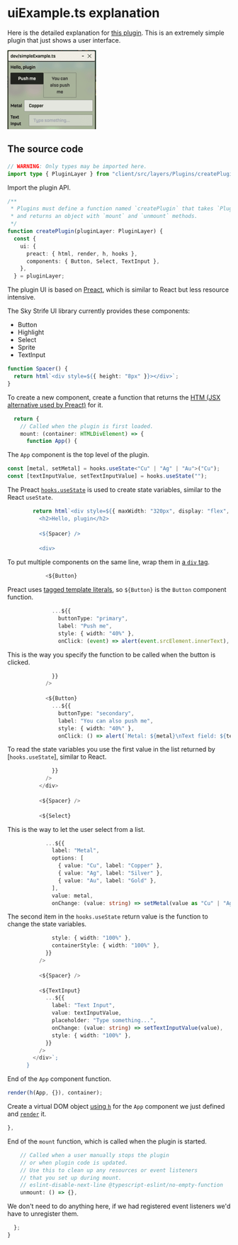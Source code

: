 # uiExample.ts explanation

Here is the detailed explanation for [this plugin](../dev/uiExample.ts).
This is an extremely simple plugin that just shows a user interface.

![User interface](../public/uiExample.png)

## The source code

```typescript
// WARNING: Only types may be imported here.
import type { PluginLayer } from "client/src/layers/Plugins/createPluginLayer";
```

Import the plugin API.

```typescript
/**
 * Plugins must define a function named `createPlugin` that takes `PluginLayer`
 * and returns an object with `mount` and `unmount` methods.
 */
function createPlugin(pluginLayer: PluginLayer) {
  const {
    ui: {
      preact: { html, render, h, hooks },
      components: { Button, Select, TextInput },
    },
  } = pluginLayer;
```

The plugin UI is based on [Preact](https://preactjs.com/), which is similar to React but less resource intensive.

The Sky Strife UI library currently provides these components:

- Button
- Highlight
- Select
- Sprite
- TextInput

```typescript
function Spacer() {
  return html`<div style=${{ height: "8px" }}></div>`;
}
```

To create a new component, create a function that returns the [HTM (JSX alternative used by Preact)](https://preactjs.com/guide/v10/getting-started/#alternatives-to-jsx) for it.

```typescript
  return {
    // Called when the plugin is first loaded.
    mount: (container: HTMLDivElement) => {
      function App() {
```

The `App` component is the top level of the plugin.

```typescript
const [metal, setMetal] = hooks.useState<"Cu" | "Ag" | "Au">("Cu");
const [textInputValue, setTextInputValue] = hooks.useState("");
```

The Preact [`hooks.useState`](https://preactjs.com/guide/v10/hooks/#usestate) is used to create state variables, similar to the React `useState`.

```typescript
        return html`<div style=${{ maxWidth: "320px", display: "flex", flexDirection: "column" }}>
          <h2>Hello, plugin</h2>

          <${Spacer} />

          <div>
```

To put multiple components on the same line, wrap them in [a `div` tag](https://developer.mozilla.org/en-US/docs/Web/HTML/Element/div).

```typescript
            <${Button}
```

Preact uses [tagged template literals](https://developer.mozilla.org/en-US/docs/Web/JavaScript/Reference/Template_literals), so `${Button}` is the `Button` component function.

```typescript
              ...${{
                buttonType: "primary",
                label: "Push me",
                style: { width: "40%" },
                onClick: (event) => alert(event.srcElement.innerText),
```

This is the way you specify the function to be called when the button is clicked.

```typescript
              }}
            />

            <${Button}
              ...${{
                buttonType: "secondary",
                label: "You can also push me",
                style: { width: "40%" },
                onClick: () => alert(`Metal: ${metal}\nText field: ${textInputValue}`),
```

To read the state variables you use the first value in the list returned by [`hooks.useState`], similar to React.

```typescript
              }}
            />
          </div>

          <${Spacer} />

          <${Select}
```

This is the way to let the user select from a list.

```typescript
            ...${{
              label: "Metal",
              options: [
                { value: "Cu", label: "Copper" },
                { value: "Ag", label: "Silver" },
                { value: "Au", label: "Gold" },
              ],
              value: metal,
              onChange: (value: string) => setMetal(value as "Cu" | "Ag" | "Au"),
```

The second item in the `hooks.useState` return value is the function to change the state variables.

```typescript
              style: { width: "100%" },
              containerStyle: { width: "100%" },
            }}
          />

          <${Spacer} />

          <${TextInput}
            ...${{
              label: "Text Input",
              value: textInputValue,
              placeholder: "Type something...",
              onChange: (value: string) => setTextInputValue(value),
              style: { width: "100%" },
            }}
          />
        </div>`;
      }
```

End of the `App` component function.

```typescript
render(h(App, {}), container);
```

Create a virtual DOM object [using `h`](https://preactjs.com/guide/v10/api-reference/#h--createelement) for the `App` component we just defined and [`render`](https://preactjs.com/guide/v10/api-reference/#render) it.

```typescript
},
```

End of the `mount` function, which is called when the plugin is started.

```typescript
    // Called when a user manually stops the plugin
    // or when plugin code is updated.
    // Use this to clean up any resources or event listeners
    // that you set up during mount.
    // eslint-disable-next-line @typescript-eslint/no-empty-function
    unmount: () => {},
```

We don't need to do anything here, if we had registered event listeners we'd have to unregister them.

```typescript
  };
}
```
